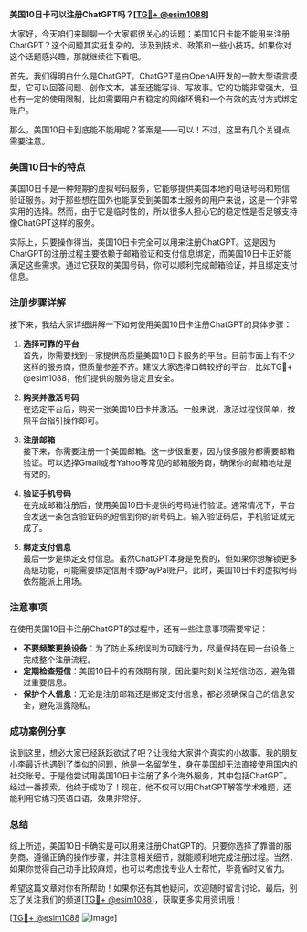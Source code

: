 **美国10日卡可以注册ChatGPT吗？[[TG💪+ @esim1088](https://t.me/s/esim1088)]**

大家好，今天咱们来聊聊一个大家都很关心的话题：美国10日卡能不能用来注册ChatGPT？这个问题其实挺复杂的，涉及到技术、政策和一些小技巧。如果你对这个话题感兴趣，那就继续往下看吧。

首先，我们得明白什么是ChatGPT。ChatGPT是由OpenAI开发的一款大型语言模型，它可以回答问题、创作文本，甚至还能写诗、写故事。它的功能非常强大，但也有一定的使用限制，比如需要用户有稳定的网络环境和一个有效的支付方式绑定账户。

那么，美国10日卡到底能不能用呢？答案是——可以！不过，这里有几个关键点需要注意。

### 美国10日卡的特点

美国10日卡是一种短期的虚拟号码服务，它能够提供美国本地的电话号码和短信验证服务。对于那些想在国外也能享受到美国本土服务的用户来说，这是一个非常实用的选择。然而，由于它是临时性的，所以很多人担心它的稳定性是否足够支持像ChatGPT这样的服务。

实际上，只要操作得当，美国10日卡完全可以用来注册ChatGPT。这是因为ChatGPT的注册过程主要依赖于邮箱验证和支付信息绑定，而美国10日卡正好能满足这些需求。通过它获取的美国号码，你可以顺利完成邮箱验证，并且绑定支付信息。

### 注册步骤详解

接下来，我给大家详细讲解一下如何使用美国10日卡注册ChatGPT的具体步骤：

1. **选择可靠的平台**  
   首先，你需要找到一家提供高质量美国10日卡服务的平台。目前市面上有不少这样的服务商，但质量参差不齐。建议大家选择口碑较好的平台，比如TG💪+ @esim1088，他们提供的服务稳定且安全。

2. **购买并激活号码**  
   在选定平台后，购买一张美国10日卡并激活。一般来说，激活过程很简单，按照平台指引操作即可。

3. **注册邮箱**  
   接下来，你需要注册一个美国邮箱。这一步很重要，因为很多服务都需要邮箱验证。可以选择Gmail或者Yahoo等常见的邮箱服务商，确保你的邮箱地址是有效的。

4. **验证手机号码**  
   在完成邮箱注册后，使用美国10日卡提供的号码进行验证。通常情况下，平台会发送一条包含验证码的短信到你的新号码上。输入验证码后，手机验证就完成了。

5. **绑定支付信息**  
   最后一步是绑定支付信息。虽然ChatGPT本身是免费的，但如果你想解锁更多高级功能，可能需要绑定信用卡或PayPal账户。此时，美国10日卡的虚拟号码依然能派上用场。

### 注意事项

在使用美国10日卡注册ChatGPT的过程中，还有一些注意事项需要牢记：

- **不要频繁更换设备**：为了防止系统误判为可疑行为，尽量保持在同一台设备上完成整个注册流程。
- **定期检查短信**：美国10日卡的有效期有限，因此要时刻关注短信动态，避免错过重要信息。
- **保护个人信息**：无论是注册邮箱还是绑定支付信息，都必须确保自己的信息安全，避免泄露隐私。

### 成功案例分享

说到这里，想必大家已经跃跃欲试了吧？让我给大家讲个真实的小故事。我的朋友小李最近也遇到了类似的问题，他是一名留学生，身在美国却无法直接使用国内的社交账号。于是他尝试用美国10日卡注册了多个海外服务，其中包括ChatGPT。经过一番摸索，他终于成功了！现在，他不仅可以用ChatGPT解答学术难题，还能利用它练习英语口语，效果非常好。

### 总结

综上所述，美国10日卡确实是可以用来注册ChatGPT的。只要你选择了靠谱的服务商，遵循正确的操作步骤，并注意相关细节，就能顺利地完成注册过程。当然，如果你觉得自己动手比较麻烦，也可以考虑找专业人士帮忙，毕竟省时又省力。

希望这篇文章对你有所帮助！如果你还有其他疑问，欢迎随时留言讨论。最后，别忘了关注我们的频道[[TG💪+ @esim1088](https://t.me/s/esim1088)]，获取更多实用资讯哦！

[[TG💪+ @esim1088](https://t.me/s/esim1088) ![Image](https://i.postimg.cc/4NQfJmqS/Snipaste-2025-05-13-00-14-12.png)]